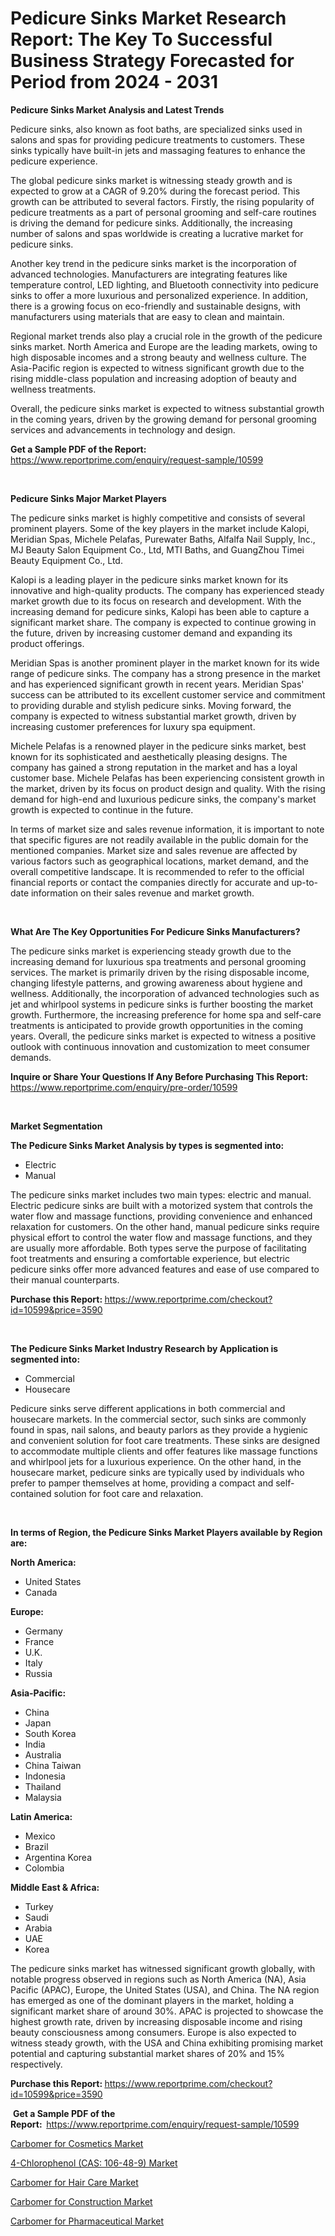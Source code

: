 <p><h1>Pedicure Sinks Market Research Report: The Key To Successful Business Strategy Forecasted for Period from 2024 - 2031</h1></p><p><strong>Pedicure Sinks Market Analysis and Latest Trends</strong></p>
<p><p>Pedicure sinks, also known as foot baths, are specialized sinks used in salons and spas for providing pedicure treatments to customers. These sinks typically have built-in jets and massaging features to enhance the pedicure experience.</p><p>The global pedicure sinks market is witnessing steady growth and is expected to grow at a CAGR of 9.20% during the forecast period. This growth can be attributed to several factors. Firstly, the rising popularity of pedicure treatments as a part of personal grooming and self-care routines is driving the demand for pedicure sinks. Additionally, the increasing number of salons and spas worldwide is creating a lucrative market for pedicure sinks.</p><p>Another key trend in the pedicure sinks market is the incorporation of advanced technologies. Manufacturers are integrating features like temperature control, LED lighting, and Bluetooth connectivity into pedicure sinks to offer a more luxurious and personalized experience. In addition, there is a growing focus on eco-friendly and sustainable designs, with manufacturers using materials that are easy to clean and maintain.</p><p>Regional market trends also play a crucial role in the growth of the pedicure sinks market. North America and Europe are the leading markets, owing to high disposable incomes and a strong beauty and wellness culture. The Asia-Pacific region is expected to witness significant growth due to the rising middle-class population and increasing adoption of beauty and wellness treatments.</p><p>Overall, the pedicure sinks market is expected to witness substantial growth in the coming years, driven by the growing demand for personal grooming services and advancements in technology and design.</p></p>
<p><strong>Get a Sample PDF of the Report:&nbsp;</strong> <a href="https://www.reportprime.com/enquiry/request-sample/10599">https://www.reportprime.com/enquiry/request-sample/10599</a></p>
<p>&nbsp;</p>
<p><strong>Pedicure Sinks Major Market Players</strong></p>
<p><p>The pedicure sinks market is highly competitive and consists of several prominent players. Some of the key players in the market include Kalopi, Meridian Spas, Michele Pelafas, Purewater Baths, Alfalfa Nail Supply, Inc., MJ Beauty Salon Equipment Co., Ltd, MTI Baths, and GuangZhou Timei Beauty Equipment Co., Ltd.</p><p>Kalopi is a leading player in the pedicure sinks market known for its innovative and high-quality products. The company has experienced steady market growth due to its focus on research and development. With the increasing demand for pedicure sinks, Kalopi has been able to capture a significant market share. The company is expected to continue growing in the future, driven by increasing customer demand and expanding its product offerings.</p><p>Meridian Spas is another prominent player in the market known for its wide range of pedicure sinks. The company has a strong presence in the market and has experienced significant growth in recent years. Meridian Spas' success can be attributed to its excellent customer service and commitment to providing durable and stylish pedicure sinks. Moving forward, the company is expected to witness substantial market growth, driven by increasing customer preferences for luxury spa equipment.</p><p>Michele Pelafas is a renowned player in the pedicure sinks market, best known for its sophisticated and aesthetically pleasing designs. The company has gained a strong reputation in the market and has a loyal customer base. Michele Pelafas has been experiencing consistent growth in the market, driven by its focus on product design and quality. With the rising demand for high-end and luxurious pedicure sinks, the company's market growth is expected to continue in the future.</p><p>In terms of market size and sales revenue information, it is important to note that specific figures are not readily available in the public domain for the mentioned companies. Market size and sales revenue are affected by various factors such as geographical locations, market demand, and the overall competitive landscape. It is recommended to refer to the official financial reports or contact the companies directly for accurate and up-to-date information on their sales revenue and market growth.</p></p>
<p>&nbsp;</p>
<p><strong>What Are The Key Opportunities For Pedicure Sinks Manufacturers?</strong></p>
<p><p>The pedicure sinks market is experiencing steady growth due to the increasing demand for luxurious spa treatments and personal grooming services. The market is primarily driven by the rising disposable income, changing lifestyle patterns, and growing awareness about hygiene and wellness. Additionally, the incorporation of advanced technologies such as jet and whirlpool systems in pedicure sinks is further boosting the market growth. Furthermore, the increasing preference for home spa and self-care treatments is anticipated to provide growth opportunities in the coming years. Overall, the pedicure sinks market is expected to witness a positive outlook with continuous innovation and customization to meet consumer demands.</p></p>
<p><strong>Inquire or Share Your Questions If Any Before Purchasing This Report:</strong> <a href="https://www.reportprime.com/enquiry/pre-order/10599">https://www.reportprime.com/enquiry/pre-order/10599</a></p>
<p>&nbsp;</p>
<p><strong>Market Segmentation</strong></p>
<p><strong>The Pedicure Sinks Market Analysis by types is segmented into:</strong></p>
<p><ul><li>Electric</li><li>Manual</li></ul></p>
<p><p>The pedicure sinks market includes two main types: electric and manual. Electric pedicure sinks are built with a motorized system that controls the water flow and massage functions, providing convenience and enhanced relaxation for customers. On the other hand, manual pedicure sinks require physical effort to control the water flow and massage functions, and they are usually more affordable. Both types serve the purpose of facilitating foot treatments and ensuring a comfortable experience, but electric pedicure sinks offer more advanced features and ease of use compared to their manual counterparts.</p></p>
<p><strong>Purchase this Report:&nbsp;</strong><a href="https://www.reportprime.com/checkout?id=10599&price=3590">https://www.reportprime.com/checkout?id=10599&price=3590</a></p>
<p>&nbsp;</p>
<p><strong>The Pedicure Sinks Market Industry Research by Application is segmented into:</strong></p>
<p><ul><li>Commercial</li><li>Housecare</li></ul></p>
<p><p>Pedicure sinks serve different applications in both commercial and housecare markets. In the commercial sector, such sinks are commonly found in spas, nail salons, and beauty parlors as they provide a hygienic and convenient solution for foot care treatments. These sinks are designed to accommodate multiple clients and offer features like massage functions and whirlpool jets for a luxurious experience. On the other hand, in the housecare market, pedicure sinks are typically used by individuals who prefer to pamper themselves at home, providing a compact and self-contained solution for foot care and relaxation.</p></p>
<p>&nbsp;</p>
<p><strong>In terms of Region, the Pedicure Sinks Market Players available by Region are:</strong></p>
<p>
    <p> <strong> North America: </strong>
        <ul>
            <li>United States</li>
            <li>Canada</li>
        </ul>
        </p> 
    <p> <strong> Europe: </strong>
        <ul>
            <li>Germany</li>
            <li>France</li>
            <li>U.K.</li>
            <li>Italy</li>
            <li>Russia</li>
        </ul>
        </p> 
    <p> <strong> Asia-Pacific: </strong>
        <ul>
            <li>China</li>
            <li>Japan</li>
            <li>South Korea</li>
            <li>India</li>
            <li>Australia</li>
            <li>China Taiwan</li>
            <li>Indonesia</li>
            <li>Thailand</li>
            <li>Malaysia</li>
        </ul>
        </p> 
    <p> <strong> Latin America: </strong>
        <ul>
            <li>Mexico</li>
            <li>Brazil</li>
            <li>Argentina Korea</li>
            <li>Colombia</li>
        </ul>
        </p> 
    <p> <strong> Middle East & Africa: </strong>
        <ul>
            <li>Turkey</li>
            <li>Saudi</li>
            <li>Arabia</li>
            <li>UAE</li>
            <li>Korea</li>
        </ul>
    </p>
    </p>
<p><p>The pedicure sinks market has witnessed significant growth globally, with notable progress observed in regions such as North America (NA), Asia Pacific (APAC), Europe, the United States (USA), and China. The NA region has emerged as one of the dominant players in the market, holding a significant market share of around 30%. APAC is projected to showcase the highest growth rate, driven by increasing disposable income and rising beauty consciousness among consumers. Europe is also expected to witness steady growth, with the USA and China exhibiting promising market potential and capturing substantial market shares of 20% and 15% respectively.</p></p>
<p><strong>Purchase this Report: </strong><a href="https://www.reportprime.com/checkout?id=10599&price=3590">https://www.reportprime.com/checkout?id=10599&price=3590</a></p>
<p>&nbsp;<strong>Get a Sample PDF of the Report:&nbsp;&nbsp;</strong><a href="https://www.reportprime.com/enquiry/request-sample/10599">https://www.reportprime.com/enquiry/request-sample/10599</a></p>
<p><strong></strong></p>
<p><p><a href="https://medium.com/@mikeflatley1970/decoding-carbomer-for-cosmetics-market-metrics-market-share-trends-and-growth-patterns-0e2f3cf34e40">Carbomer for Cosmetics Market</a></p><p><a href="https://medium.com/@mikeflatley1970/analyzing-4-chlorophenol-cas-106-48-9-market-global-industry-perspective-and-forecast-2024-to-91f8401a7de1">4-Chlorophenol (CAS: 106-48-9) Market</a></p><p><a href="https://medium.com/p/621dda47e669/edit">Carbomer for Hair Care Market</a></p><p><a href="https://medium.com/@mikeflatley1970/carbomer-for-construction-market-research-report-its-history-and-forecast-2024-to-2031-a9ce0fcc6d53">Carbomer for Construction Market</a></p><p><a href="https://medium.com/@mikeflatley1970/decoding-carbomer-for-pharmaceutical-market-metrics-market-share-trends-and-growth-patterns-5e86bf9f917f">Carbomer for Pharmaceutical Market</a></p></p>